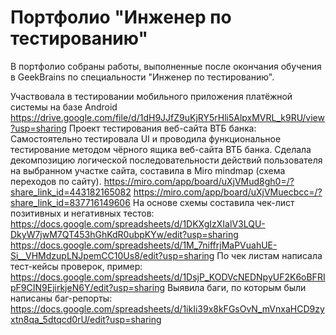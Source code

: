 # Портфолио "Инженер по тестированию"
В портфолио собраны работы, выполненные после окончания обучения
в GeekBrains по специальности "Инженер по тестированию".


Участвовала в тестировании мобильного приложения платёжной системы на базе Android 
https://drive.google.com/file/d/1dH9JJfZ9uKjRY5rHli5AlpxMVRL_k9RU/view?usp=sharing 
Проект тестирования веб-сайта ВТБ банка: Самостоятельно тестировала UI и проводила функциональное тестирование методом чёрного ящика веб-сайта ВТБ банка.
 Сделала декомпозицию логической последовательности действий пользователя на выбранном участке сайта, составила в Miro mindmap (схема переходов по сайту). 
https://miro.com/app/board/uXjVMud8gh0=/?share_link_id=443182165082 https://miro.com/app/board/uXjVMuecbcc=/?share_link_id=837716149606 
На основе схемы составила чек-лист позитивных и негативных тестов: 
https://docs.google.com/spreadsheets/d/1DKXgIzXIalV3LQU-DkyW7jwM7QT453hGhKdR0ubpKYw/edit?usp=sharing https://docs.google.com/spreadsheets/d/1M_7niffrjMaPVuahUE-Si__VHMdzupLNJpemCC10Us8/edit?usp=sharing 
По чек листам написала тест-кейсы проверок, пример: 
https://docs.google.com/spreadsheets/d/1DsjP_KODVcNEDNpyUF2K6oBFRIpF9CIN9EjirkjeN6Y/edit?usp=sharing 
Выявила баги, по которым были написаны баг-репорты:  
https://docs.google.com/spreadsheets/d/1ikIi39x8kFGsOvN_mVnxaHCD9zyxtn8qa_5dtqcd0rU/edit?usp=sharing
